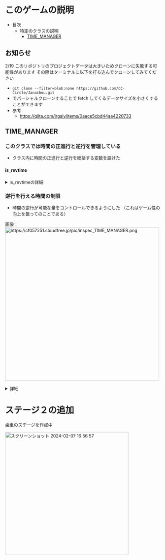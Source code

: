 # このゲームの説明
- 目次
	- 特定のクラスの説明
		- [TIME_MANAGER](#TIME_MANAGER)
## お知らせ
2/19
このリポジトリのプロジェクトデータは大きいためクローンに失敗する可能性があります
その際はターミナルに以下を打ち込んでクローンしてみてください
- ```git clone --filter=blob:none https://github.com/CC-Circle/Janaihou.git```
- でパーシャルクローンすることで fetch してくるデータサイズを小さくすることができます
- 参考
  - https://qiita.com/irgaly/items/0aace5cbd44aa4220733

## TIME_MANAGER
### このクラスでは時間の正進行と逆行を管理している

-  クラス内に時間の正進行と逆行を総括する変数を設けた
#### is_revtime　

<details>
<summary>is_revtimeの詳細</summary>



初期値はfalse
```
public static bool is_revtime = false;
```

|型|trueの時想定される挙動|falseの時想定される挙動|
|:--:|:--:|:--:|
|public static bool|時間が逆行している|通常の進行|

現状はそれぞれのギミックで時間の正進行と逆行を管理していると思われるが
今後は効率の良い開発のために __is_revtime__ を参照しての時間進行の管理を行ってもらいたい

赤字部分→緑字部分のように判定部分を変更するとTIME_MANAGERを利用できる

```diff
- if(各自で考えた時間管理フラグ)
- {
	それぞれのギミックの挙動
- }

+ if(TIME_MANAGER.isrevtime)
+ {
	それぞれのギミックの挙動
+ }
```

</details>

### 逆行を行える時間の制限



- 時間の逆行が可能な量をコントロールできるようにした
（これはゲーム性の向上を狙ってのことである）

画像： <img width="500" alt="https://cf057251.cloudfree.jp/pic/inspec_TIME_MANAGER.png" src="https://cf057251.cloudfree.jp/pic/inspec_TIME_MANAGER.png">

<details>
<summary>詳細</summary>

量の調節はTIME_MANAGERの　__max_clock__　の値を
インスペクターから変更することによって行う

```
public int max_clock = 20;
```


残量は画面上部のゲージにて試験的に確認できるが最終的なUIデザインは要相談
ゲージの挙動の様子は　__stage_add_rock__ シーンにて確認することができる

その他オプションとして

```
public bool Force_change = false;
```
を用意した　
インスペクター上の

チェックボックスのon / offで切り替えることができる

|trueの時想定される挙動|falseの時想定される挙動|
|:--:|:--:|
|制限量を超えた時強制的に時間逆行が解除される|次にスペースキーを押すまでは逆行は解除されない|


</details>

# ステージ２の追加

歯車のステージを作成中

<img width="400" alt="スクリーンショット 2024-02-07 16 56 57" src="https://github.com/MMD-Lucky/zyanaihou/assets/136224249/0e018eab-4157-4ae0-a784-b509b2ef12bf">


